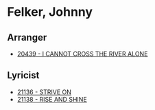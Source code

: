 # Felker, Johnny

## Arranger

- [20439 - I CANNOT CROSS THE RIVER ALONE](/hymns/20439.md)

## Lyricist

- [21136 - STRIVE ON](/hymns/21136.md)
- [21138 - RISE AND SHINE](/hymns/21138.md)


